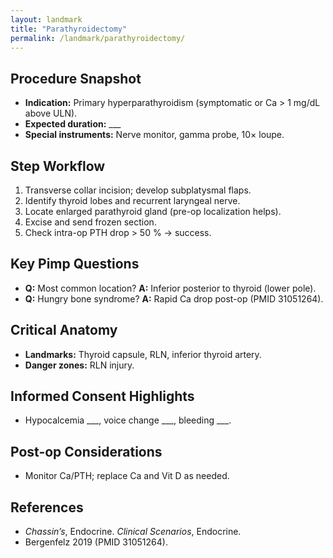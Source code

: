 ```yaml
---
layout: landmark
title: "Parathyroidectomy"
permalink: /landmark/parathyroidectomy/
---
```


## Procedure Snapshot
- **Indication:** Primary hyperparathyroidism (symptomatic or Ca > 1 mg/dL above ULN).  
- **Expected duration:** ___  
- **Special instruments:** Nerve monitor, gamma probe, 10× loupe.

## Step Workflow
1. Transverse collar incision; develop subplatysmal flaps.  
2. Identify thyroid lobes and recurrent laryngeal nerve.  
3. Locate enlarged parathyroid gland (pre-op localization helps).  
4. Excise and send frozen section.  
5. Check intra-op PTH drop > 50 % → success.

## Key Pimp Questions
- **Q:** Most common location?   **A:** Inferior posterior to thyroid (lower pole).  
- **Q:** Hungry bone syndrome?   **A:** Rapid Ca drop post-op (PMID 31051264).

## Critical Anatomy
- **Landmarks:** Thyroid capsule, RLN, inferior thyroid artery.  
- **Danger zones:** RLN injury.

## Informed Consent Highlights
- Hypocalcemia ___, voice change ___, bleeding ___.

## Post-op Considerations
- Monitor Ca/PTH; replace Ca and Vit D as needed.

## References
- *Chassin’s*, Endocrine.  *Clinical Scenarios*, Endocrine.  
- Bergenfelz 2019 (PMID 31051264).
